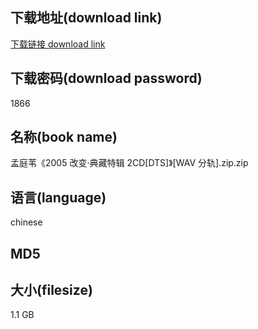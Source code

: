 ## 下载地址(download link)
[下载链接 download link](https://tutu365.netlify.app/?s=%E5%AD%9F%E5%BA%AD%E8%8B%87%E3%80%8A2005+%E6%94%B9%E5%8F%98%C2%B7%E5%85%B8%E8%97%8F%E7%89%B9%E8%BE%91+2CD%5BDTS%5D%E3%80%8B%5BWAV+%E5%88%86%E8%BD%A8%5D.zip)

## 下载密码(download password)
1866

## 名称(book name)
孟庭苇《2005 改变·典藏特辑 2CD[DTS]》[WAV 分轨].zip.zip

## 语言(language)
chinese

## MD5


## 大小(filesize)
1.1 GB

